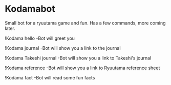 # Kodamabot

Small bot for a ryuutama game and fun.
Has a few commands, more coming later.

!Kodama hello
-Bot will greet you

!Kodama journal
-Bot will show you a link to the journal

!Kodama Takeshi journal
-Bot will show you a link to Takeshi's journal

!Kodama reference
-Bot will show you a link to Ryuutama reference sheet

!Kodama fact
-Bot will read some fun facts
